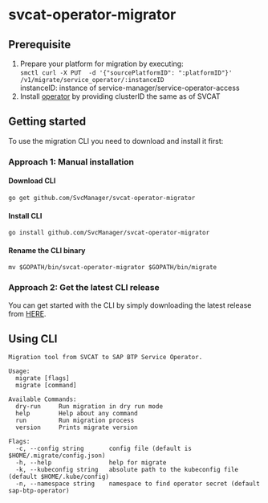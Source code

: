 # svcat-operator-migrator

## Prerequisite
1. Prepare your platform for migration by executing: </br>
```smctl curl -X PUT  -d '{"sourcePlatformID": ":platformID"}' /v1/migrate/service_operator/:instanceID``` </br>
instanceID: instance of service-manager/service-operator-access
2. Install [operator](https://github.com/SAP/sap-btp-service-operator) by providing clusterID the same as of SVCAT 


## Getting started

To use the migration CLI you need to download and install it first:

### Approach 1: Manual installation

#### Download CLI
``go get github.com/SvcManager/svcat-operator-migrator``

#### Install CLI

``go install github.com/SvcManager/svcat-operator-migrator``

#### Rename the CLI binary

``mv $GOPATH/bin/svcat-operator-migrator $GOPATH/bin/migrate``

### Approach 2: Get the latest CLI release
You can get started with the CLI by simply downloading the latest release from [HERE](https://github.com/SvcManager/svcat-operator-migrator/releases).


## Using CLI

```
Migration tool from SVCAT to SAP BTP Service Operator.

Usage:
  migrate [flags]
  migrate [command]

Available Commands:
  dry-run     Run migration in dry run mode
  help        Help about any command
  run         Run migration process
  version     Prints migrate version

Flags:
  -c, --config string       config file (default is $HOME/.migrate/config.json)
  -h, --help                help for migrate
  -k, --kubeconfig string   absolute path to the kubeconfig file (default $HOME/.kube/config)
  -n, --namespace string    namespace to find operator secret (default sap-btp-operator)
```

